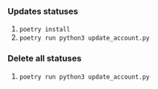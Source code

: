 ### Updates statuses
1. `poetry install`
2. `poetry run python3 update_account.py`

### Delete all statuses
1. `poetry run python3 update_account.py`

